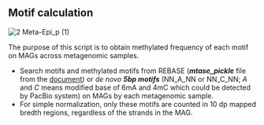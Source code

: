 ## __Motif calculation__

![2 Meta-Epi_p (1)](https://user-images.githubusercontent.com/39515472/143390947-9b998ed5-e063-4f8a-877b-53ca5cf09266.png)

The purpose of this script is to obtain methylated frequency of each motif on MAGs across metagenomic samples.
- Search motifs and methylated motifs from REBASE (___mtase_pickle___ file from the [document](https://github.com/hoonjeseong/Meta-epigenome_analysis/blob/8bd14c73bd7b95333fe8fa2be10bf505c827ed57/utils/MTase_REBASE.md))  or _de novo_ ___5bp motifs___ (NN_A_NN or NN_C_NN; _A_ and _C_ means modified base of 6mA and 4mC which could be detected by PacBio system) on MAGs by each metagenomic sample.
- For simple normalization, only these motifs are counted in 10 dp mapped bredth regions, regardless of the strands in the MAG.
